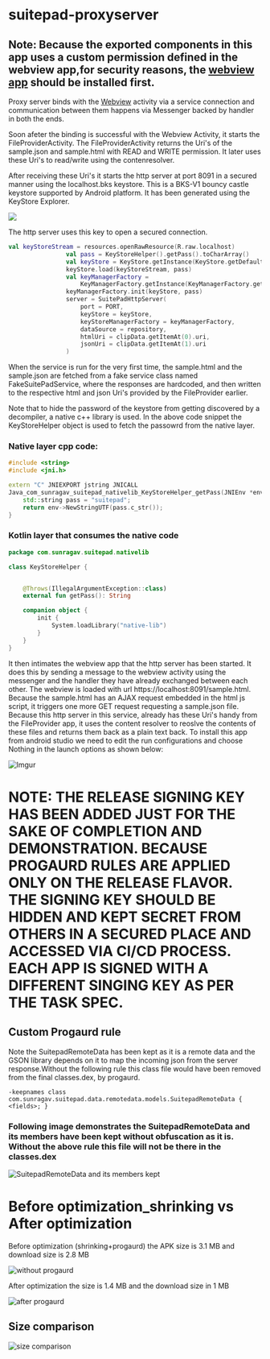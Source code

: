# suitepad-proxyserver

## Note: Because the exported components in this app uses a custom permission defined in the webview app,for security reasons, the [webview app](https://github.com/sunragav/suitepad-weview) should be installed first.

Proxy server binds with the [Webview](https://github.com/sunragav/suitepad-weview) activity via a service connection and communication between them happens via Messenger backed by handler in both the ends.

Soon afeter the binding is successful with the Webview Activity, it starts the FileProviderActivity.
The FileProviderActivity returns the Uri's of the sample.json and sample.html with READ and WRITE permission.
It later uses these Uri's to read/write using the contenresolver. 

After receiving these Uri's it starts the http server at port 8091 in a secured manner using the localhost.bks keystore. This is a BKS-V1 bouncy castle keystore supported by Android platform. It has been generated using the KeyStore Explorer.

<Img src="https://i.imgur.com/snDY8eq.jpg"/>

The http server uses this key to open a secured connection.

```kotlin
val keyStoreStream = resources.openRawResource(R.raw.localhost)
                val pass = KeyStoreHelper().getPass().toCharArray()
                val keyStore = KeyStore.getInstance(KeyStore.getDefaultType())
                keyStore.load(keyStoreStream, pass)
                val keyManagerFactory =
                    KeyManagerFactory.getInstance(KeyManagerFactory.getDefaultAlgorithm())
                keyManagerFactory.init(keyStore, pass)
                server = SuitePadHttpServer(
                    port = PORT,
                    keyStore = keyStore,
                    keyStoreManagerFactory = keyManagerFactory,
                    dataSource = repository,
                    htmlUri = clipData.getItemAt(0).uri,
                    jsonUri = clipData.getItemAt(1).uri
                )
```


When the service is run for the very first time, the sample.html and the sample.json are fetched from a fake service class named FakeSuitePadService, where the responses are hardcoded, and then written to the respective html and json Uri's provided by the FileProvider earlier.

Note that to hide the password of the keystore from getting discovered by a decompiler, a native c++ library is used. In the above code snippet the KeyStoreHelper object is used to fetch the passowrd from the native layer.

### Native layer cpp code:
```cpp
#include <string>
#include <jni.h>

extern "C" JNIEXPORT jstring JNICALL
Java_com_sunragav_suitepad_nativelib_KeyStoreHelper_getPass(JNIEnv *env, jobject) {
    std::string pass = "suitepad";
    return env->NewStringUTF(pass.c_str());
}

```

### Kotlin layer that consumes the native code
```kotlin
package com.sunragav.suitepad.nativelib

class KeyStoreHelper {


    @Throws(IllegalArgumentException::class)
    external fun getPass(): String

    companion object {
        init {
            System.loadLibrary("native-lib")
        }
    }
}
```

It then intimates the webview app that the http server has been started. It does this by sending a message to the webview activity using the messenger and the handler they have already exchanged between each other.
The webview is loaded with url https://localhost:8091/sample.html. Because the sample.html has an AJAX request embedded in the html js script,
it triggers one more GET request requesting a sample.json file. Because this http server in this service, already has these Uri's handy
from the FileProvider app, it uses the content resolver to reoslve the contents of these files and returns them back as a plain text back.
To install this app from android studio we need to edit the run configurations and choose Nothing in the launch options as shown below:

![Imgur](https://i.imgur.com/3RSH8yL.jpg)

# NOTE: THE RELEASE SIGNING KEY HAS BEEN ADDED JUST FOR THE SAKE OF COMPLETION AND DEMONSTRATION. BECAUSE PROGAURD RULES ARE APPLIED ONLY ON THE RELEASE FLAVOR. THE SIGNING KEY SHOULD BE HIDDEN AND KEPT SECRET FROM OTHERS IN A SECURED PLACE AND ACCESSED VIA CI/CD PROCESS. EACH APP IS SIGNED WITH A DIFFERENT SINGING KEY AS PER THE TASK SPEC.

## Custom Progaurd rule
Note the SuitepadRemoteData has been kept as it is a remote data and the GSON library depends on it to map the incoming json from the server response.Without the following rule this class file would have been removed from the final classes.dex, by progaurd.
```
-keepnames class com.sunragav.suitepad.data.remotedata.models.SuitepadRemoteData { <fields>; }
```
### Following image demonstrates the SuitepadRemoteData and its members have been kept without obfuscation as it is. Without the above rule this file will not be there in the classes.dex

![SuitepadRemoteData and its members kept](https://i.imgur.com/C4TPp3e.jpg)

# Before optimization_shrinking vs After optimization

Before optimization (shrinking+progaurd) the APK size is 3.1 MB and download size is 2.8 MB

![without progaurd](https://i.imgur.com/PjNqV55.jpg)

After optimization the size is 1.4 MB and the download size in 1 MB

![after progaurd](https://i.imgur.com/AWQGJAK.jpg)

## Size comparison

![size comparison](https://i.imgur.com/rs3xX40.jpg)
